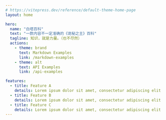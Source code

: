 ```yaml
---
# https://vitepress.dev/reference/default-theme-home-page
layout: home

hero:
  name: "白塔百科"
  text: "一款内容不一定准确的《诡秘之主》百科"
  tagline: 知识，就是力量。（也不尽然）
  actions:
    - theme: brand
      text: Markdown Examples
      link: /markdown-examples
    - theme: alt
      text: API Examples
      link: /api-examples

features:
  - title: Feature A
    details: Lorem ipsum dolor sit amet, consectetur adipiscing elit
  - title: Feature B
    details: Lorem ipsum dolor sit amet, consectetur adipiscing elit
  - title: Feature C
    details: Lorem ipsum dolor sit amet, consectetur adipiscing elit
---
```


